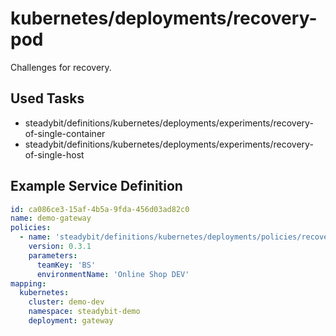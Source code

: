 # kubernetes/deployments/recovery-pod

Challenges for recovery.

## Used Tasks

- steadybit/definitions/kubernetes/deployments/experiments/recovery-of-single-container
- steadybit/definitions/kubernetes/deployments/experiments/recovery-of-single-host

## Example Service Definition

````yaml
id: ca086ce3-15af-4b5a-9fda-456d03ad82c0
name: demo-gateway
policies:
  - name: 'steadybit/definitions/kubernetes/deployments/policies/recovery-pod'
    version: 0.3.1
    parameters:
      teamKey: 'BS'
      environmentName: 'Online Shop DEV'
mapping:
  kubernetes:
    cluster: demo-dev
    namespace: steadybit-demo
    deployment: gateway
````